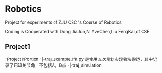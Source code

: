 # Robotics
Project for experiments of ZJU CSC 's Course of Robotics

Coding is Cooperated with Dong JiaJun,Ni YveChen,Liu FengKai,of CSE

## Project1
-Project1:Portion
-|-traj_example_lfk.py 是使用五次规划实现物块搬运，其中记录了已知关节角，不包括A，B点
-|-traj_simulation
